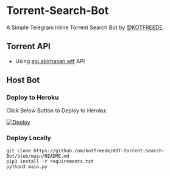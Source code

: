# Torrent-Search-Bot

A Simple Telegram Inline Torrent Search Bot by [@KOTFREEDE](https://github.com/KOTFREEDE).

## Torrent API
- Using [api.abirhasan.wtf](https://api.abirhasan.wtf/) API

## Host Bot
### Deploy to Heroku
Click Below Button to Deploy to Heroku:

[![Deploy](https://www.herokucdn.com/deploy/button.svg)](https://heroku.com/deploy?template=https://github.com/MoTechYT/Torrent-Search-Bot)

### Deploy Locally
```shell
git clone https://github.com/kotfreede/KOT-Torrent-Search-Bot/blob/main/README.md
pip3 install -r requirements.txt
python3 main.py
```


